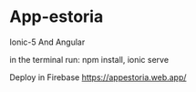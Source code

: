 # App-estoria
Ionic-5 And Angular 

in the terminal run: npm install, ionic serve 

Deploy in Firebase 
https://appestoria.web.app/
